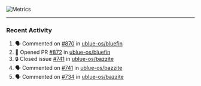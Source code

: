 ![Metrics](https://metrics.lecoq.io/KyleGospo?template=classic&base=header%2C%20activity%2C%20community%2C%20repositories%2C%20metadata&base.indepth=false&base.hireable=false&base.skip=false&config.timezone=America%2FLos_Angeles)

---
### Recent Activity
<!--START_SECTION:activity-->
1. 🗣 Commented on [#870](https://github.com/ublue-os/bluefin/pull/870#issuecomment-1925497275) in [ublue-os/bluefin](https://github.com/ublue-os/bluefin)
2. 💪 Opened PR [#872](https://github.com/ublue-os/bluefin/pull/872) in [ublue-os/bluefin](https://github.com/ublue-os/bluefin)
3. 🔒 Closed issue [#741](https://github.com/ublue-os/bazzite/issues/741) in [ublue-os/bazzite](https://github.com/ublue-os/bazzite)
4. 🗣 Commented on [#741](https://github.com/ublue-os/bazzite/issues/741#issuecomment-1925494407) in [ublue-os/bazzite](https://github.com/ublue-os/bazzite)
5. 🗣 Commented on [#734](https://github.com/ublue-os/bazzite/pull/734#issuecomment-1925492616) in [ublue-os/bazzite](https://github.com/ublue-os/bazzite)
<!--END_SECTION:activity-->
